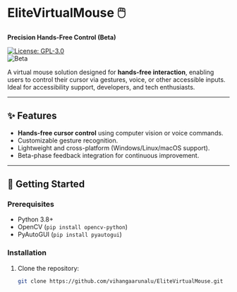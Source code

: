 # EliteVirtualMouse 🖱️  
**Precision Hands-Free Control (Beta)**  

[![License: GPL-3.0](https://img.shields.io/badge/License-GPLv3-blue.svg)](https://www.gnu.org/licenses/gpl-3.0)  
![Beta](https://img.shields.io/badge/Status-Beta-important)  

A virtual mouse solution designed for **hands-free interaction**, enabling users to control their cursor via gestures, voice, or other accessible inputs. Ideal for accessibility support, developers, and tech enthusiasts.  

---

## ✨ Features  
- **Hands-free cursor control** using computer vision or voice commands.  
- Customizable gesture recognition.  
- Lightweight and cross-platform (Windows/Linux/macOS support).  
- Beta-phase feedback integration for continuous improvement.  

---

## 🚀 Getting Started  

### Prerequisites  
- Python 3.8+  
- OpenCV (`pip install opencv-python`)  
- PyAutoGUI (`pip install pyautogui`)  

### Installation  
1. Clone the repository:  
   ```bash  
   git clone https://github.com/vihangaarunalu/EliteVirtualMouse.git
